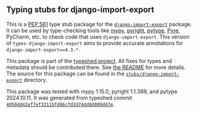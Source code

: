 ## Typing stubs for django-import-export

This is a [PEP 561](https://peps.python.org/pep-0561/)
type stub package for the [`django-import-export`](https://github.com/django-import-export/django-import-export) package.
It can be used by type-checking tools like
[mypy](https://github.com/python/mypy/),
[pyright](https://github.com/microsoft/pyright),
[pytype](https://github.com/google/pytype/),
[Pyre](https://pyre-check.org/),
PyCharm, etc. to check code that uses `django-import-export`. This version of
`types-django-import-export` aims to provide accurate annotations for
`django-import-export==4.3.*`.

This package is part of the [typeshed project](https://github.com/python/typeshed).
All fixes for types and metadata should be contributed there.
See [the README](https://github.com/python/typeshed/blob/main/README.md)
for more details. The source for this package can be found in the
[`stubs/django-import-export`](https://github.com/python/typeshed/tree/main/stubs/django-import-export)
directory.

This package was tested with
mypy 1.15.0,
pyright 1.1.389,
and pytype 2024.10.11.
It was generated from typeshed commit
[`4050dd42ef7ef3311bfd86cfd2d74dd8d809d47e`](https://github.com/python/typeshed/commit/4050dd42ef7ef3311bfd86cfd2d74dd8d809d47e).
